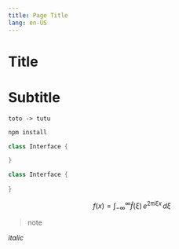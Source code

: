 ```yaml
---
title: Page Title 
lang: en-US
---
```


# Title

# Subtitle

```plantuml
toto -> tutu
```

```bash
npm install
```

```java
class Interface {

}
```

```kotlin
class Interface {
  
}
```

```math
f(x) = \int_{-\infty}^\infty\hat f(\xi)\,e^{2 \pi i \xi x}\,d\xi
```

> note

_italic_